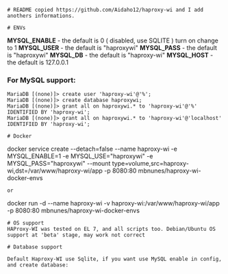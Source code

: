 ```
# README copied https://github.com/Aidaho12/haproxy-wi and I add anothers informations.

```
```
# ENVs
```

**MYSQL_ENABLE** - the default is 0 ( disabled, use SQLITE ) turn on change to 1 
**MYSQL_USER** - the default is "haproxywi"
**MYSQL_PASS** - the default is "haproxywi"
**MYSQL_DB** - the default is "haproxy-wi"
**MYSQL_HOST** - the default is 127.0.0.1

### For MySQL support:
```
MariaDB [(none)]> create user 'haproxy-wi'@'%';
MariaDB [(none)]> create database haproxywi;
MariaDB [(none)]> grant all on haproxywi.* to 'haproxy-wi'@'%' IDENTIFIED BY 'haproxy-wi';
MariaDB [(none)]> grant all on haproxywi.* to 'haproxy-wi'@'localhost' IDENTIFIED BY 'haproxy-wi';
```
```
# Docker
```
docker service create --detach=false --name haproxy-wi -e MYSQL_ENABLE=1 -e MYSQL_USE="haproxywi" -e MYSQL_PASS="haproxywi" --mount type=volume,src=haproxy-wi,dst=/var/www/haproxy-wi/app -p 8080:80 mbnunes/haproxy-wi-docker-envs
```
or
```
docker run -d --name haproxy-wi -v haproxy-wi:/var/www/haproxy-wi/app -p 8080:80 mbnunes/haproxy-wi-docker-envs
```
# OS support
HAProxy-WI was tested on EL 7, and all scripts too. Debian/Ubuntu OS support at 'beta' stage, may work not correct

# Database support

Default Haproxy-WI use Sqlite, if you want use MySQL enable in config, and create database:


